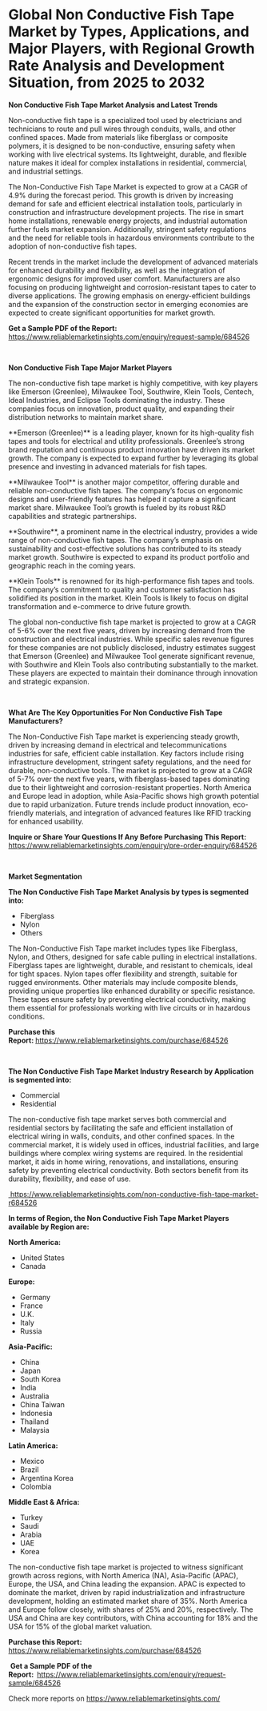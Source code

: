 <p><h1>Global Non Conductive Fish Tape Market by Types, Applications, and Major Players, with Regional Growth Rate Analysis and Development Situation, from 2025 to 2032</h1></p><p><strong>Non Conductive Fish Tape Market Analysis and Latest Trends</strong></p>
<p><p>Non-conductive fish tape is a specialized tool used by electricians and technicians to route and pull wires through conduits, walls, and other confined spaces. Made from materials like fiberglass or composite polymers, it is designed to be non-conductive, ensuring safety when working with live electrical systems. Its lightweight, durable, and flexible nature makes it ideal for complex installations in residential, commercial, and industrial settings.</p><p>The Non-Conductive Fish Tape Market is expected to grow at a CAGR of 4.9% during the forecast period. This growth is driven by increasing demand for safe and efficient electrical installation tools, particularly in construction and infrastructure development projects. The rise in smart home installations, renewable energy projects, and industrial automation further fuels market expansion. Additionally, stringent safety regulations and the need for reliable tools in hazardous environments contribute to the adoption of non-conductive fish tapes.</p><p>Recent trends in the market include the development of advanced materials for enhanced durability and flexibility, as well as the integration of ergonomic designs for improved user comfort. Manufacturers are also focusing on producing lightweight and corrosion-resistant tapes to cater to diverse applications. The growing emphasis on energy-efficient buildings and the expansion of the construction sector in emerging economies are expected to create significant opportunities for market growth.</p></p>
<p><strong>Get a Sample PDF of the Report:&nbsp;</strong> <a href="https://www.reliablemarketinsights.com/enquiry/request-sample/684526?utm_campaign=1994&utm_medium=2&utm_source=Github&utm_content=ia&utm_term=20012025&utm_id=non-conductive-fish-tape">https://www.reliablemarketinsights.com/enquiry/request-sample/684526</a></p>
<p>&nbsp;</p>
<p><strong>Non Conductive Fish Tape Major Market Players</strong></p>
<p><p>The non-conductive fish tape market is highly competitive, with key players like Emerson (Greenlee), Milwaukee Tool, Southwire, Klein Tools, Centech, Ideal Industries, and Eclipse Tools dominating the industry. These companies focus on innovation, product quality, and expanding their distribution networks to maintain market share.</p><p>**Emerson (Greenlee)** is a leading player, known for its high-quality fish tapes and tools for electrical and utility professionals. Greenlee’s strong brand reputation and continuous product innovation have driven its market growth. The company is expected to expand further by leveraging its global presence and investing in advanced materials for fish tapes.</p><p>**Milwaukee Tool** is another major competitor, offering durable and reliable non-conductive fish tapes. The company’s focus on ergonomic designs and user-friendly features has helped it capture a significant market share. Milwaukee Tool’s growth is fueled by its robust R&D capabilities and strategic partnerships.</p><p>**Southwire**, a prominent name in the electrical industry, provides a wide range of non-conductive fish tapes. The company’s emphasis on sustainability and cost-effective solutions has contributed to its steady market growth. Southwire is expected to expand its product portfolio and geographic reach in the coming years.</p><p>**Klein Tools** is renowned for its high-performance fish tapes and tools. The company’s commitment to quality and customer satisfaction has solidified its position in the market. Klein Tools is likely to focus on digital transformation and e-commerce to drive future growth.</p><p>The global non-conductive fish tape market is projected to grow at a CAGR of 5-6% over the next five years, driven by increasing demand from the construction and electrical industries. While specific sales revenue figures for these companies are not publicly disclosed, industry estimates suggest that Emerson (Greenlee) and Milwaukee Tool generate significant revenue, with Southwire and Klein Tools also contributing substantially to the market. These players are expected to maintain their dominance through innovation and strategic expansion.</p></p>
<p>&nbsp;</p>
<p><strong>What Are The Key Opportunities For Non Conductive Fish Tape Manufacturers?</strong></p>
<p><p>The Non-Conductive Fish Tape market is experiencing steady growth, driven by increasing demand in electrical and telecommunications industries for safe, efficient cable installation. Key factors include rising infrastructure development, stringent safety regulations, and the need for durable, non-conductive tools. The market is projected to grow at a CAGR of 5-7% over the next five years, with fiberglass-based tapes dominating due to their lightweight and corrosion-resistant properties. North America and Europe lead in adoption, while Asia-Pacific shows high growth potential due to rapid urbanization. Future trends include product innovation, eco-friendly materials, and integration of advanced features like RFID tracking for enhanced usability.</p></p>
<p><strong>Inquire or Share Your Questions If Any Before Purchasing This Report:</strong> <a href="https://www.reliablemarketinsights.com/enquiry/pre-order-enquiry/684526?utm_campaign=1994&utm_medium=2&utm_source=Github&utm_content=ia&utm_term=20012025&utm_id=non-conductive-fish-tape">https://www.reliablemarketinsights.com/enquiry/pre-order-enquiry/684526</a></p>
<p>&nbsp;</p>
<p><strong>Market Segmentation</strong></p>
<p><strong>The Non Conductive Fish Tape Market Analysis by types is segmented into:</strong></p>
<p><ul><li>Fiberglass</li><li>Nylon</li><li>Others</li></ul></p>
<p><p>The Non-Conductive Fish Tape market includes types like Fiberglass, Nylon, and Others, designed for safe cable pulling in electrical installations. Fiberglass tapes are lightweight, durable, and resistant to chemicals, ideal for tight spaces. Nylon tapes offer flexibility and strength, suitable for rugged environments. Other materials may include composite blends, providing unique properties like enhanced durability or specific resistance. These tapes ensure safety by preventing electrical conductivity, making them essential for professionals working with live circuits or in hazardous conditions.</p></p>
<p><strong>Purchase this Report:&nbsp;</strong><a href="https://www.reliablemarketinsights.com/purchase/684526?utm_campaign=1994&utm_medium=2&utm_source=Github&utm_content=ia&utm_term=20012025&utm_id=non-conductive-fish-tape">https://www.reliablemarketinsights.com/purchase/684526</a></p>
<p>&nbsp;</p>
<p><strong>The Non Conductive Fish Tape Market Industry Research by Application is segmented into:</strong></p>
<p><ul><li>Commercial</li><li>Residential</li></ul></p>
<p><p>The non-conductive fish tape market serves both commercial and residential sectors by facilitating the safe and efficient installation of electrical wiring in walls, conduits, and other confined spaces. In the commercial market, it is widely used in offices, industrial facilities, and large buildings where complex wiring systems are required. In the residential market, it aids in home wiring, renovations, and installations, ensuring safety by preventing electrical conductivity. Both sectors benefit from its durability, flexibility, and ease of use.</p></p>
<p><a href="https://www.reliablemarketinsights.com/non-conductive-fish-tape-market-r684526?utm_campaign=1994&utm_medium=2&utm_source=Github&utm_content=ia&utm_term=20012025&utm_id=non-conductive-fish-tape">&nbsp;https://www.reliablemarketinsights.com/non-conductive-fish-tape-market-r684526</a></p>
<p><strong>In terms of Region, the Non Conductive Fish Tape Market Players available by Region are:</strong></p>
<p>
    <p> <strong> North America: </strong>
        <ul>
            <li>United States</li>
            <li>Canada</li>
        </ul>
        </p> 
    <p> <strong> Europe: </strong>
        <ul>
            <li>Germany</li>
            <li>France</li>
            <li>U.K.</li>
            <li>Italy</li>
            <li>Russia</li>
        </ul>
        </p> 
    <p> <strong> Asia-Pacific: </strong>
        <ul>
            <li>China</li>
            <li>Japan</li>
            <li>South Korea</li>
            <li>India</li>
            <li>Australia</li>
            <li>China Taiwan</li>
            <li>Indonesia</li>
            <li>Thailand</li>
            <li>Malaysia</li>
        </ul>
        </p> 
    <p> <strong> Latin America: </strong>
        <ul>
            <li>Mexico</li>
            <li>Brazil</li>
            <li>Argentina Korea</li>
            <li>Colombia</li>
        </ul>
        </p> 
    <p> <strong> Middle East & Africa: </strong>
        <ul>
            <li>Turkey</li>
            <li>Saudi</li>
            <li>Arabia</li>
            <li>UAE</li>
            <li>Korea</li>
        </ul>
    </p>
    </p>
<p><p>The non-conductive fish tape market is projected to witness significant growth across regions, with North America (NA), Asia-Pacific (APAC), Europe, the USA, and China leading the expansion. APAC is expected to dominate the market, driven by rapid industrialization and infrastructure development, holding an estimated market share of 35%. North America and Europe follow closely, with shares of 25% and 20%, respectively. The USA and China are key contributors, with China accounting for 18% and the USA for 15% of the global market valuation.</p></p>
<p><strong>Purchase this Report: </strong><a href="https://www.reliablemarketinsights.com/purchase/684526?utm_campaign=1994&utm_medium=2&utm_source=Github&utm_content=ia&utm_term=20012025&utm_id=non-conductive-fish-tape">https://www.reliablemarketinsights.com/purchase/684526</a></p>
<p>&nbsp;<strong>Get a Sample PDF of the Report:&nbsp;&nbsp;</strong><a href="https://www.reliablemarketinsights.com/enquiry/request-sample/684526?utm_campaign=1994&utm_medium=2&utm_source=Github&utm_content=ia&utm_term=20012025&utm_id=non-conductive-fish-tape">https://www.reliablemarketinsights.com/enquiry/request-sample/684526</a></p>
<p><strong></strong></p>
<p>Check more reports on <a href="https://www.reliablemarketinsights.com/?utm_campaign=1994&utm_medium=2&utm_source=Github&utm_content=ia&utm_term=20012025&utm_id=non-conductive-fish-tape">https://www.reliablemarketinsights.com/</a></p>